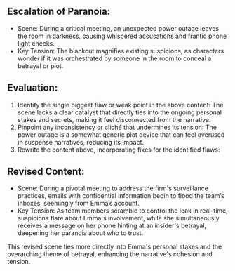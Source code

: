 ## Escalation of Paranoia:
- Scene: During a critical meeting, an unexpected power outage leaves the room in darkness, causing whispered accusations and frantic phone light checks.
- Key Tension: The blackout magnifies existing suspicions, as characters wonder if it was orchestrated by someone in the room to conceal a betrayal or plot.

## Evaluation:
1. Identify the single biggest flaw or weak point in the above content: The scene lacks a clear catalyst that directly ties into the ongoing personal stakes and secrets, making it feel disconnected from the narrative.
2. Pinpoint any inconsistency or cliché that undermines its tension: The power outage is a somewhat generic plot device that can feel overused in suspense narratives, reducing its impact.
3. Rewrite the content above, incorporating fixes for the identified flaws:

## Revised Content:
- Scene: During a pivotal meeting to address the firm's surveillance practices, emails with confidential information begin to flood the team’s inboxes, seemingly from Emma’s account.
- Key Tension: As team members scramble to control the leak in real-time, suspicions flare about Emma's involvement, while she simultaneously receives a message on her phone hinting at an insider's betrayal, deepening her paranoia about who to trust.

This revised scene ties more directly into Emma's personal stakes and the overarching theme of betrayal, enhancing the narrative's cohesion and tension.